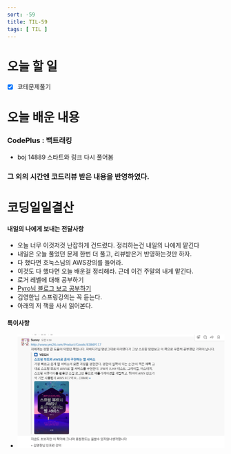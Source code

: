 ```yaml
---
sort: -59
title: TIL-59
tags: [ TIL ]
---
```


# 오늘 할 일

- [x] 코테문제풀기

# 오늘 배운 내용  

### CodePlus : 백트래킹

* boj 14889 스타트와 링크 다시 풀어봄

### 그 외의 시간엔 코드리뷰 받은 내용을 반영하였다.





# 코딩일일결산

#### 내일의 나에게 보내는 전달사항

* 오늘 너무 이것저것 난잡하게 건드렸다. 정리하는건 내일의 나에게 맡긴다
* 내일은 오늘 풀었던 문제 한번 더 풀고, 리뷰받은거 반영하는것만 하자.
* 다 했다면 호눅스님의 AWS강의를 들어라.
* 이것도 다 했다면 오늘 배운걸 정리해라. 근데 이건 주말의 내게 맡긴다.
* 로거 레벨에 대해 공부하기
* [Pyro님 블로그 보고 공부하기](https://www.notion.so/REST-4cebf855900b4b0496acce657b5c8104)
* 김영한님 스프링강의는 꼭 듣는다.
* 아래의 저 책을 사서 읽어본다.

#### 특이사항

* ![image-20210311095312816](image-20210311095312816.png)
